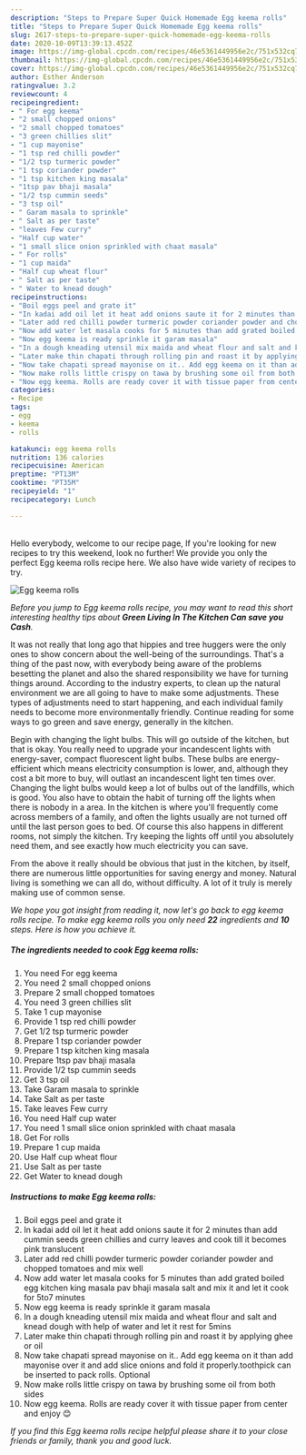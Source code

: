 ```yaml
---
description: "Steps to Prepare Super Quick Homemade Egg keema rolls"
title: "Steps to Prepare Super Quick Homemade Egg keema rolls"
slug: 2617-steps-to-prepare-super-quick-homemade-egg-keema-rolls
date: 2020-10-09T13:39:13.452Z
image: https://img-global.cpcdn.com/recipes/46e5361449956e2c/751x532cq70/egg-keema-rolls-recipe-main-photo.jpg
thumbnail: https://img-global.cpcdn.com/recipes/46e5361449956e2c/751x532cq70/egg-keema-rolls-recipe-main-photo.jpg
cover: https://img-global.cpcdn.com/recipes/46e5361449956e2c/751x532cq70/egg-keema-rolls-recipe-main-photo.jpg
author: Esther Anderson
ratingvalue: 3.2
reviewcount: 4
recipeingredient:
- " For egg keema"
- "2 small chopped onions"
- "2 small chopped tomatoes"
- "3 green chillies slit"
- "1 cup mayonise"
- "1 tsp red chilli powder"
- "1/2 tsp turmeric powder"
- "1 tsp coriander powder"
- "1 tsp kitchen king masala"
- "1tsp pav bhaji masala"
- "1/2 tsp cummin seeds"
- "3 tsp oil"
- " Garam masala to sprinkle"
- " Salt as per taste"
- "leaves Few curry"
- "Half cup water"
- "1 small slice onion sprinkled with chaat masala"
- " For rolls"
- "1 cup maida"
- "Half cup wheat flour"
- " Salt as per taste"
- " Water to knead dough"
recipeinstructions:
- "Boil eggs peel and grate it"
- "In kadai add oil let it heat add onions saute it for 2 minutes than add cummin seeds green chillies and curry leaves and cook till it becomes pink translucent"
- "Later add red chilli powder turmeric powder coriander powder and chopped tomatoes and mix well"
- "Now add water let masala cooks for 5 minutes than add grated boiled egg kitchen king masala pav bhaji masala salt and mix it and let it cook for 5to7 minutes"
- "Now egg keema is ready sprinkle it garam masala"
- "In a dough kneading utensil mix maida and wheat flour and salt and knead dough with help of water and let it rest for 5mins"
- "Later make thin chapati through rolling pin and roast it by applying ghee or oil"
- "Now take chapati spread mayonise on it.. Add egg keema on it than add mayonise over it and add slice onions and fold it properly.toothpick can be inserted to pack rolls. Optional"
- "Now make rolls little crispy on tawa by brushing some oil from both sides"
- "Now egg keema. Rolls are ready cover it with tissue paper from center and enjoy 😊"
categories:
- Recipe
tags:
- egg
- keema
- rolls

katakunci: egg keema rolls 
nutrition: 136 calories
recipecuisine: American
preptime: "PT13M"
cooktime: "PT35M"
recipeyield: "1"
recipecategory: Lunch

---
```

<br>
Hello everybody, welcome to our recipe page, If you're looking for new recipes to try this weekend, look no further! We provide you only the perfect Egg keema rolls recipe here. We also have wide variety of recipes to try.
<br>


![Egg keema rolls](https://img-global.cpcdn.com/recipes/46e5361449956e2c/751x532cq70/egg-keema-rolls-recipe-main-photo.jpg)

<i>Before you jump to Egg keema rolls recipe, you may want to read this short interesting healthy tips about 
<strong>Green Living In The Kitchen Can save you Cash</strong>.</i>
</br>

It was not really that long ago that hippies and tree huggers were the only ones to show concern about the well-being of the surroundings. That's a thing of the past now, with everybody being aware of the problems besetting the planet and also the shared responsibility we have for turning things around. According to the industry experts, to clean up the natural environment we are all going to have to make some adjustments. These types of adjustments need to start happening, and each individual family needs to become more environmentally friendly. Continue reading for some ways to go green and save energy, generally in the kitchen.

Begin with changing the light bulbs. This will go outside of the kitchen, but that is okay. You really need to upgrade your incandescent lights with energy-saver, compact fluorescent light bulbs. These bulbs are energy-efficient which means electricity consumption is lower, and, although they cost a bit more to buy, will outlast an incandescent light ten times over. Changing the light bulbs would keep a lot of bulbs out of the landfills, which is good. You also have to obtain the habit of turning off the lights when there is nobody in a area. In the kitchen is where you'll frequently come across members of a family, and often the lights usually are not turned off until the last person goes to bed. Of course this also happens in different rooms, not simply the kitchen. Try keeping the lights off until you absolutely need them, and see exactly how much electricity you can save.

From the above it really should be obvious that just in the kitchen, by itself, there are numerous little opportunities for saving energy and money. Natural living is something we can all do, without difficulty. A lot of it truly is merely making use of common sense.


<i>We hope you got insight from reading it, now let's go back to egg keema rolls recipe. To make egg keema rolls you only need <strong>22</strong> ingredients and <strong>10</strong> steps. Here is how you achieve it.
</i>

##### The ingredients needed to cook Egg keema rolls:

1. You need  For egg keema
1. You need 2 small chopped onions
1. Prepare 2 small chopped tomatoes
1. You need 3 green chillies slit
1. Take 1 cup mayonise
1. Provide 1 tsp red chilli powder
1. Get 1/2 tsp turmeric powder
1. Prepare 1 tsp coriander powder
1. Prepare 1 tsp kitchen king masala
1. Prepare 1tsp pav bhaji masala
1. Provide 1/2 tsp cummin seeds
1. Get 3 tsp oil
1. Take  Garam masala to sprinkle
1. Take  Salt as per taste
1. Take leaves Few curry
1. You need Half cup water
1. You need 1 small slice onion sprinkled with chaat masala
1. Get  For rolls
1. Prepare 1 cup maida
1. Use Half cup wheat flour
1. Use  Salt as per taste
1. Get  Water to knead dough


##### Instructions to make Egg keema rolls:

1. Boil eggs peel and grate it
1. In kadai add oil let it heat add onions saute it for 2 minutes than add cummin seeds green chillies and curry leaves and cook till it becomes pink translucent
1. Later add red chilli powder turmeric powder coriander powder and chopped tomatoes and mix well
1. Now add water let masala cooks for 5 minutes than add grated boiled egg kitchen king masala pav bhaji masala salt and mix it and let it cook for 5to7 minutes
1. Now egg keema is ready sprinkle it garam masala
1. In a dough kneading utensil mix maida and wheat flour and salt and knead dough with help of water and let it rest for 5mins
1. Later make thin chapati through rolling pin and roast it by applying ghee or oil
1. Now take chapati spread mayonise on it.. Add egg keema on it than add mayonise over it and add slice onions and fold it properly.toothpick can be inserted to pack rolls. Optional
1. Now make rolls little crispy on tawa by brushing some oil from both sides
1. Now egg keema. Rolls are ready cover it with tissue paper from center and enjoy 😊


<i>If you find this Egg keema rolls recipe helpful please share it to your close friends or family, thank you and good luck.</i>
